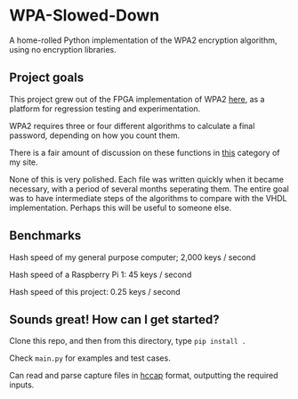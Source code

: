# WPA-Slowed-Down
A home-rolled Python implementation of the WPA2 encryption algorithm, using no encryption libraries.

## Project goals
This project grew out of the FPGA implementation of WPA2 [here](https://github.com/JarrettR/FPGA-Cryptoparty), as a platform for regression testing and experimentation.

WPA2 requires three or four different algorithms to calculate a final password, depending on how you count them.

There is a fair amount of discussion on these functions in [this](http://jrainimo.com/build/?cat=6) category of my site.

None of this is very polished. Each file was written quickly when it became necessary, with a period of several months seperating them. The entire goal was to have intermediate steps of the algorithms to compare with the VHDL implementation.
Perhaps this will be useful to someone else.

## Benchmarks

Hash speed of my general purpose computer; 2,000 keys / second

Hash speed of a Raspberry Pi 1: 45 keys / second

Hash speed of this project: 0.25 keys / second

## Sounds great! How can I get started?

Clone this repo, and then from this directory, type `pip install .`

Check `main.py` for examples and test cases.

Can read and parse capture files in [hccap](https://hashcat.net/cap2hccap/) format, outputting the required inputs.
